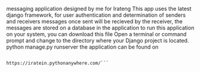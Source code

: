 messaging application designed by me for Irateng
This app uses the latest django framework, for user authentication and determination of senders and receivers 
messages once sent will be recieved by the receiver, 
the messages are stored on a database in the application
to run this application on your system, you can download this file
Open a terminal or command prompt and change to the directory where your Django project is located.
python manage.py runserver
the application can be found on
``` https://iratein.pythonanywhere.com/

https://iratein.pythonanywhere.com/```
